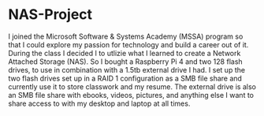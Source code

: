 # NAS-Project
I joined the Microsoft Software & Systems Academy (MSSA) program so that I could explore my passion for technology and build a career out of it. During the class I decided I to utlizie what I learned to create a Network Attached Storage (NAS). So I bought a Raspberry Pi 4 and two 128 flash drives, to use in combination with a 1.5tb external drive I had. I set up the two flash drives set up in a RAID 1 configuration as a SMB file share and currently use it to store classwork and my resume. The external drive is also an SMB file share with ebooks, videos, pictures, and anything else I want to share access to with my desktop and laptop at all times.
